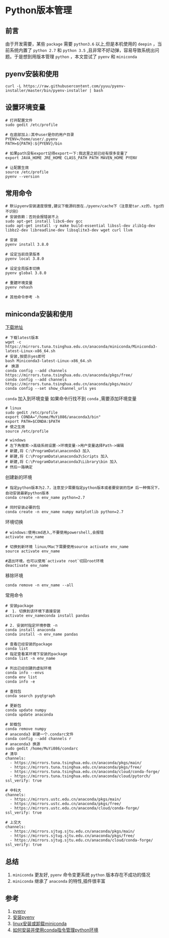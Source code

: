 # Python版本管理

## 前言
由于开发需要，某些 `package` 需要 `python3.6` 以上,但是本机使用的 `deepin` ，当前系统内置了 `python 2.7` 和 `python 3.5` ,且非常不好动弹，容易导致系统出问题。于是想到用版本管理 `python` ，本文尝试了 `pyenv` 和 `miniconda`

## pyenv安装和使用
```shell
curl -L https://raw.githubusercontent.com/yyuu/pyenv-installer/master/bin/pyenv-installer | bash 

```

## 设置环境变量
```shell
# 打开配置文件
sudo gedit /etc/profile

# 在底部加上:其中user是你的用户目录
PYENV=/home/user/.pyenv
PATH=${PATH}:${PYENV}/bin

# 如果path没有export记得export一下:我这里之前已经有很多变量了
export JAVA_HOME JRE_HOME CLASS_PATH PATH MAVEN_HOME PYENV

# 让配置生效
source /etc/profile
pyenv --version
```

## 常用命令
```shell
# 默认pyenv安装速度很慢,建议下载源码放在./pyenv/cache下（注意是tar.xz的，tgz的不识别）
# 安装依赖：否则会报错装不上
sudo apt-get install libc6-dev gcc
sudo apt-get install -y make build-essential libssl-dev zlib1g-dev libbz2-dev libreadline-dev libsqlite3-dev wget curl llvm

# 安装
pyenv install 3.8.0

# 设定当前目录版本
pyenv local 3.8.0

# 设定全局版本切换
pyenv global 3.8.0

# 重建环境变量
pyenv rehash

# 其他命令参考 -h
```

## miniconda安装和使用
[下载地址](https://mirrors.tuna.tsinghua.edu.cn/anaconda/miniconda/)

```shell
# 下载latest版本
wget -c https://mirrors.tuna.tsinghua.edu.cn/anaconda/miniconda/Miniconda3-latest-Linux-x86_64.sh
# 安装,按提示yes即可
bash Miniconda3-latest-Linux-x86_64.sh
#　换源
conda config --add channels https://mirrors.tuna.tsinghua.edu.cn/anaconda/pkgs/free/
conda config --add channels https://mirrors.tuna.tsinghua.edu.cn/anaconda/pkgs/main/
conda config --set show_channel_urls yes
```

`conda` 加入到环境变量
如果命令行找不到 `conda` ,需要添加环境变量
```shell
# linux
sudo gedit /etc/profile
export CONDA="/home/MuYi086/anaconda3/bin"
export PATH=$CONDA:$PATH
# 使之生效
source /etc/profile

# windows
# 左下角搜索->高级系统设置->环境变量->用户变量选择Path->编辑
# 新建,将 C:\ProgramData\anaconda3 加入
# 新建,将 C:\ProgramData\anaconda3\Scripts 加入
# 新建,将 C:\ProgramData\anaconda3\Library\bin 加入
# 然后一路确定
```

创建新的环境

```shell
# 指定python版本为2.7，注意至少需要指定python版本或者要安装的包# 后一种情况下，自动安装最新python版本
conda create -n env_name python=2.7

# 同时安装必要的包
conda create -n env_name numpy matplotlib python=2.7
```

环境切换
```shell
# windows:使用cmd进入,不要使用powershell,会报错
activate env_name

# 切换到新环境 linux/Mac下需要使用source activate env_name
source activate env_name

#退出环境，也可以使用`activate root`切回root环境
deactivate env_name
```

移除环境
```shell
conda remove -n env_name --all
```

常用命令
```shell
# 安装package
#  1. 切换到该环境下直接安装
activate env_nameconda install pandas

# 2. 安装时指定环境参数 -n
conda install anaconda
conda install -n env_name pandas

# 查看已经安装的package
conda list
# 指定查看某环境下安装的package
conda list -n env_name

# 列出已经创建的虚拟环境
conda info --envs
conda env list
conda info -e

# 查找包
conda search pyqtgraph

# 更新包
conda update numpy
conda update anaconda

# 卸载包
conda remove numpy
# anaconda3 新建一个.condarc文件
conda config --add channels r
# anaconda3 换源
sudo gedit /home/MuYi086/condarc
# 清华
channels:
  - https://mirrors.tuna.tsinghua.edu.cn/anaconda/pkgs/main/
  - https://mirrors.tuna.tsinghua.edu.cn/anaconda/pkgs/free/
  - https://mirrors.tuna.tsinghua.edu.cn/anaconda/cloud/conda-forge/
  - https://mirrors.tuna.tsinghua.edu.cn/anaconda/cloud/pytorch/
ssl_verify: true

# 中科大
channels:
  - https://mirrors.ustc.edu.cn/anaconda/pkgs/main/
  - https://mirrors.ustc.edu.cn/anaconda/pkgs/free/
  - https://mirrors.ustc.edu.cn/anaconda/cloud/conda-forge/
ssl_verify: true

# 上交大
channels:
  - https://mirrors.sjtug.sjtu.edu.cn/anaconda/pkgs/main/
  - https://mirrors.sjtug.sjtu.edu.cn/anaconda/pkgs/free/
  - https://mirrors.sjtug.sjtu.edu.cn/anaconda/cloud/conda-forge/
ssl_verify: true
```

## 总结
1. `miniconda` 更友好, `pyenv` 命令变更系统 `python` 版本存在不成功的情况
1. `miniconda` 继承了 `anaconda` 的特性,插件很丰富

## 参考
1. [pyenv](https://github.com/pyenv/pyenv)
1. [安装pyenv](https://www.cnblogs.com/ttkl/p/10778857.html)
1. [linux安装或卸载miniconda](https://www.jianshu.com/p/fab0068a32b4)
1. [如何安装并使用conda指令管理python环境](https://www.jb51.net/article/165067.htm)